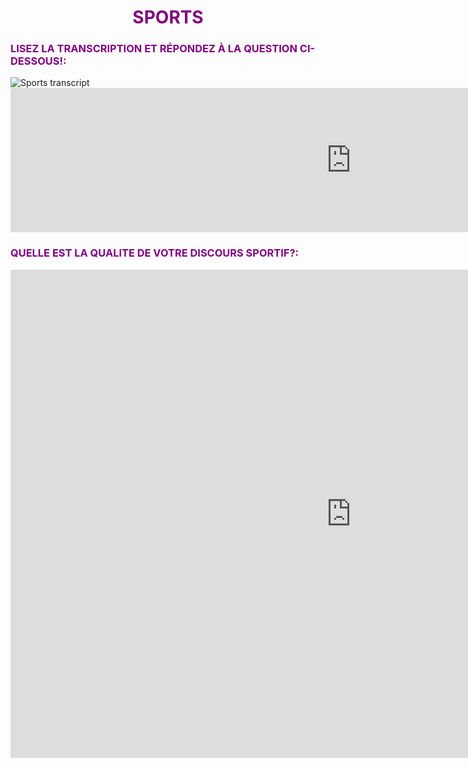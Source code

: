 <h1 align="center">
  <b style="color:purple;">SPORTS</b><br>
</h1>

<h3 align="left">
  <b style="color:purple;">LISEZ LA TRANSCRIPTION ET RÉPONDEZ À LA QUESTION CI-DESSOUS!:</b><br>
</h3>
<img class="imgleft" 
src="https://user-images.githubusercontent.com/43811585/50863258-0287ff00-1396-11e9-8c5c-d01369ec2d97.png" alt="Sports transcript">

<iframe src="https://h5p.org/h5p/embed/403076" width="1090" height="231" frameborder="0" allowfullscreen="allowfullscreen"></iframe><script src="https://h5p.org/sites/all/modules/h5p/library/js/h5p-resizer.js" charset="UTF-8"></script>


<h3 align="left">
  <b style="color:purple;">QUELLE EST LA QUALITE DE VOTRE DISCOURS SPORTIF?:</b><br>
</h3>
<iframe src="https://h5p.org/h5p/embed/403735" width="1090" height="781" frameborder="0" allowfullscreen="allowfullscreen"></iframe><script src="https://h5p.org/sites/all/modules/h5p/library/js/h5p-resizer.js" charset="UTF-8"></script>
